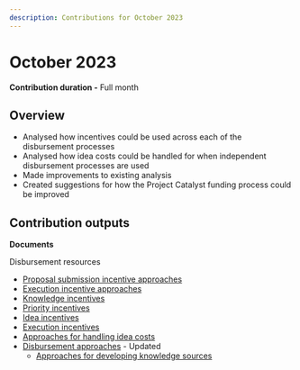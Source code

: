 ```yaml
---
description: Contributions for October 2023
---
```


# October 2023

**Contribution duration -** Full month



## **Overview**

* Analysed how incentives could be used across each of the disbursement processes
* Analysed how idea costs could be handled for when independent disbursement processes are used&#x20;
* Made improvements to existing analysis
* Created suggestions for how the Project Catalyst funding process could be improved



## **Contribution outputs**



**Documents**

Disbursement resources

* [Proposal submission incentive approaches](https://disbursement.treasuries.co/incentives/proposal-submission-incentive-approaches)
* [Execution incentive approaches](https://disbursement.treasuries.co/incentives/execution-incentive-approaches)
* [Knowledge incentives](https://disbursement.treasuries.co/knowledge/knowledge-incentives)
* [Priority incentives](https://disbursement.treasuries.co/priorities/priority-incentives)
* [Idea incentives](https://disbursement.treasuries.co/ideas/idea-incentives)
* [Execution incentives](https://disbursement.treasuries.co/execution/execution-incentives)
* [Approaches for handling idea costs](https://disbursement.treasuries.co/ideas/approaches-for-handling-idea-costs)
* [Disbursement approaches](https://disbursement.treasuries.co/disbursement-process/disbursement-approaches) - Updated
  * [Approaches for developing knowledge sources](https://disbursement.treasuries.co/disbursement-process/disbursement-approaches/approaches-for-developing-knowledge-sources)
